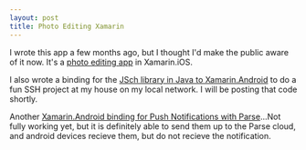 ```yaml
---
layout: post
title: Photo Editing Xamarin
---
```



I wrote this app a few months ago, but I thought I'd make the public aware of it now. It's a [photo editing app](https://github.com/carterh062/PhotoEditIOSXamarin) in Xamarin.iOS. 

I also wrote a binding for the [JSch library in Java to Xamarin.Android](https://github.com/carterh062/JschBindings) to do a fun SSH project at my house on my local network. I will be posting that code shortly.

Another [Xamarin.Android binding for Push Notifications with Parse](https://github.com/carterh062/PushNotificationsBinding)...Not fully working yet, but it is definitely able to send them up to the Parse cloud, and android devices recieve them, but do not recieve the notification.